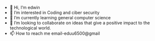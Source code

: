- 👋 Hi, I’m edwin
- 👀 I’m interested in Coding and ciber security
- 🌱 I’m currently learning general computer science
- 💞️ I’m looking to collaborate on ideas that give a positive impact to the technological world.
- 📫 How to reach me email-eduu6500@gmail

<!---
tachoflash/tachoflash is a ✨ special ✨ repository because its `README.md` (this file) appears on your GitHub profile.
You can click the Preview link to take a look at your changes.
--->
